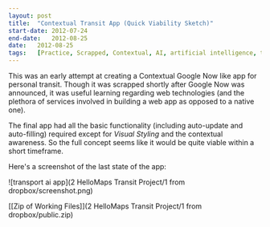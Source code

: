 ```yaml
---
layout:	post
title:	"Contextual Transit App (Quick Viability Sketch)"
start-date:	2012-07-24
end-date:	2012-08-25
date:	2012-08-25
tags:	[Practice, Scrapped, Contextual, AI, artificial intelligence, transport, app, PHP, JS, CSS, HTML, web tech]
---
```


This was an early attempt at creating a Contextual Google Now like app for personal transit. Though it was scrapped shortly after Google Now was announced, it was useful learning regarding web technologies (and the plethora of services involved in building a web app as opposed to a native one). 

The final app had all the basic functionality (including auto-update and auto-filling) required except for *Visual Styling* and the contextual awareness. So the full concept seems like it would be quite viable within a short timeframe. 

Here's a screenshot of the last state of the app:

![transport ai app](2 HelloMaps Transit Project/1 from dropbox/screenshot.png)

[[Zip of Working Files]](2 HelloMaps Transit Project/1 from dropbox/public.zip)

